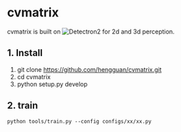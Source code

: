 # cvmatrix
cvmatrix is built on ![Detectron2](https://github.com/facebookresearch/detectron2) for 2d and 3d perception.


## 1. Install

1.  git clone https://github.com/hengguan/cvmatrix.git
2.  cd cvmatrix
3.  python setup.py develop

## 2. train
```
python tools/train.py --config configs/xx/xx.py
```


